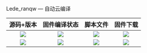 Lede_ranqw    —    自动云编译

| 源码+版本 | 固件编译状态 | 脚本文件 | 固件下载 |
| :-------------: | :-------------: | :-------------: | :-------------: |
| [![](https://img.shields.io/badge/Lede-6.1-32C955.svg?logo=openwrt)](https://github.com/ranqingwen/Lede-autobuild/blob/main/.github/workflows/Lede_ranqw.yml) | [![](https://github.com/ranqingwen/autobuild/actions/workflows/Lede_ranqw.yml/badge.svg)](https://github.com/ranqingwen/Lede-autobuild/actions/workflows/Lede_ranqw.yml) | [![](https://img.shields.io/badge/脚本-配置-orange.svg?logo=apache-spark)](https://github.com/ranqingwen/Lede-autobuild/blob/main/build/Lede/diy-part.sh) | [![](https://img.shields.io/badge/下载-链接-blueviolet.svg?logo=hack-the-box)](https://github.com/ranqingwen/Lede-autobuild/releases) |
| [![](https://img.shields.io/badge/主程序--32C955.svg?logo=openwrt)](https://github.com/ranqingwen/Lede-autobuild/blob/main/.github/workflows/compile.yml) | [![](https://github.com/ranqingwen/Lede-autobuild/actions/workflows/compile.yml/badge.svg)](https://github.com/ranqingwen/Lede-autobuild/actions/workflows/compile.yml) | [![](https://img.shields.io/badge/脚本-配置-orange.svg?logo=apache-spark)]() | [![](https://img.shields.io/badge/下载-链接-blueviolet.svg?logo=hack-the-box)](https://github.com/ranqingwen/Lede-autobuild/releases) |
